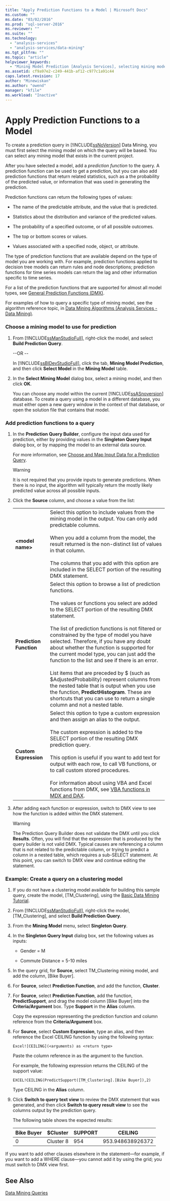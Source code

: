 ```yaml
---
title: "Apply Prediction Functions to a Model | Microsoft Docs"
ms.custom: ""
ms.date: "03/02/2016"
ms.prod: "sql-server-2016"
ms.reviewer: ""
ms.suite: ""
ms.technology: 
  - "analysis-services"
  - "analysis-services/data-mining"
ms.tgt_pltfrm: ""
ms.topic: "article"
helpviewer_keywords: 
  - "Mining Model Prediction [Analysis Services], selecting mining models"
ms.assetid: cf9a97e2-c249-441b-af12-c977c1a91c44
caps.latest.revision: 17
author: "Minewiskan"
ms.author: "owend"
manager: "kfile"
ms.workload: "Inactive"
---
```

# Apply Prediction Functions to a Model
  To create a prediction query in [!INCLUDE[ssNoVersion](../../includes/ssnoversion-md.md)] Data Mining, you must first select the mining model on which the query will be based. You can select any mining model that exists in the current project.  
  
 After you have selected a model, add a *prediction function* to the query. A prediction function can be used to get a prediction, but you can also add prediction functions that return related statistics, such as a the probability of the predicted value, or information that was used in generating the prediction.  
  
 Prediction functions can return the following types of values:  
  
-   The name of the predictable attribute, and the value that is predicted.  
  
-   Statistics about the distribution and variance of the predicted values.  
  
-   The probability of a specified outcome, or of all possible outcomes.  
  
-   The top or bottom scores or values.  
  
-   Values associated with a specified node, object, or attribute.  
  
 The type of prediction functions that are available depend on the type of model you are working with. For example, prediction functions applied to decision tree models can return rules and node descriptions; prediction functions for time series models can return  the lag and other information specific to time series.  
  
 For a list of the prediction functions that are supported for almost all model types, see [General Prediction Functions &#40;DMX&#41;](../../dmx/general-prediction-functions-dmx.md).  
  
 For examples of how to query a specific type of mining model, see the algorithm reference topic, in [Data Mining Algorithms &#40;Analysis Services - Data Mining&#41;](../../analysis-services/data-mining/data-mining-algorithms-analysis-services-data-mining.md).  
  
### Choose a mining model to use for prediction  
  
1.  From [!INCLUDE[ssManStudioFull](../../includes/ssmanstudiofull-md.md)], right-click the model, and select **Build Prediction Query**.  
  
     --OR --  
  
     In [!INCLUDE[ssBIDevStudioFull](../../includes/ssbidevstudiofull-md.md)], click the tab, **Mining Model Prediction**, and then click **Select Model** in the  **Mining Model** table.  
  
2.  In the **Select Mining Model** dialog box, select a mining model, and then click **OK**.  
  
     You can choose any model within the current [!INCLUDE[ssASnoversion](../../includes/ssasnoversion-md.md)] database. To create a query using a model in a different database, you must either open a new query window in the context of that database, or open the solution file that contains that model.  
  
### Add prediction functions to a query  
  
1.  In the **Prediction Query Builder**, configure the input data used for prediction, either by providing values in the **Singleton Query Input** dialog box, or by mapping the model to an external data source.  
  
     For more information, see [Choose and Map Input Data for a Prediction Query](../../analysis-services/data-mining/choose-and-map-input-data-for-a-prediction-query.md).  
  
    > [!WARNING]  
    >  It is not required that you provide inputs to generate predictions. When there is no input, the algorithm will typically return the mostly likely predicted value across all possible inputs.  
  
2.  Click the **Source** column, and choose a value from the list:  
  
    |||  
    |-|-|  
    |**\<model name>**|Select this option to include values from the mining model in the output. You can only add predictable columns.<br /><br /> When you add a column from the model, the result returned is the non-distinct list of values in that column.<br /><br /> The columns that you add with this option are included in the SELECT portion of the resulting DMX statement.|  
    |**Prediction Function**|Select this option to browse a list of prediction functions.<br /><br /> The values or functions you select are added to the SELECT portion of the resulting DMX statement.<br /><br /> The list of prediction functions is not filtered or constrained by the type of model you have selected. Therefore, if you have any doubt about whether the function is supported for the current model type, you can just add the function to the list and see if there is an error.<br /><br /> List items that are preceded by $ (such as $AdjustedProbability) represent columns from the nested table that is output when you use the function, **PredictHistogram**. These are shortcuts that you can use to return a single column and not a nested table.|  
    |**Custom Expression**|Select this option to type a custom expression and then assign an alias to the output.<br /><br /> The custom expression is added to the SELECT portion of the resulting DMX prediction query.<br /><br /> This option is useful if you want to add text for output with each row, to call VB functions, or to call custom stored procedures.<br /><br /> For information about using VBA and Excel functions from DMX, see [VBA functions in MDX and DAX](../../mdx/vba-functions-in-mdx-and-dax.md).|  
  
3.  After adding each function or expression, switch to DMX view to see how the function is added within the DMX statement.  
  
    > [!WARNING]  
    >  The Prediction Query Builder does not validate the DMX until you click **Results**. Often, you will find that the expression that is produced by the query builder is not valid DMX. Typical causes are referencing a column that is not related to the predictable column, or trying to predict a column in a nested table, which requires a sub-SELECT statement. At this point, you can switch to DMX view and continue editing the statement.  
  
### Example: Create a query on a clustering model  
  
1.  If you do not have a clustering model available for building this sample query, create the model, [TM_Clustering], using the [Basic Data Mining Tutorial](http://msdn.microsoft.com/library/6602edb6-d160-43fb-83c8-9df5dddfeb9c).  
  
2.  From [!INCLUDE[ssManStudioFull](../../includes/ssmanstudiofull-md.md)], right-click the model, [TM_Clustering], and select **Build Prediction Query**.  
  
3.  From the **Mining Model** menu, select **Singleton Query**.  
  
4.  In the **Singleton Query Input** dialog box, set the following values as inputs:  
  
    -   Gender = M  
  
    -   Commute Distance = 5-10 miles  
  
5.  In the query grid, for **Source**, select TM_Clustering mining model, and add the column, [Bike Buyer].  
  
6.  For **Source**, select **Prediction Function**, and add the function, **Cluster**.  
  
7.  For **Source**, select **Prediction Function**, add the function, **PredictSupport**, and drag the model column [Bike Buyer] into the **Criteria/Argument** box. Type **Support** in the **Alias** column.  
  
     Copy the expression representing the prediction function and column reference from the **Criteria/Argument** box.  
  
8.  For **Source**, select **Custom Expression**, type an alias, and then reference the Excel CEILING function by using the following syntax:  
  
    ```  
    Excel![CEILING](<arguments) as <return type>  
    ```  
  
     Paste the column reference in as the argument to the function.  
  
     For example, the following expression returns the CEILING of the support value:  
  
    ```  
    EXCEL!CEILING(PredictSupport([TM_Clustering].[Bike Buyer]),2)  
    ```  
  
     Type CEILING in the **Alias** column.  
  
9. Click **Switch to query text view** to review the DMX statement that was generated, and then click **Switch to query result view** to see the columns output by the prediction query.  
  
     The following table shows the expected results:  
  
    |Bike Buyer|$Cluster|SUPPORT|CEILING|  
    |----------------|--------------|-------------|-------------|  
    |0|Cluster 8|954|953.948638926372|  
  
 If you want to add other clauses elsewhere in the statement—for example, if you want to add a WHERE clause—you cannot add it by using the grid; you must switch to DMX view first.  
  
## See Also  
 [Data Mining Queries](../../analysis-services/data-mining/data-mining-queries.md)  
  
  
